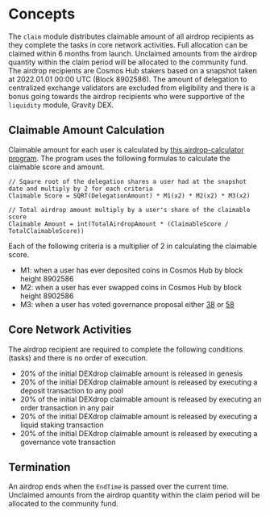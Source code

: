 <!-- order: 1 -->

# Concepts

The `claim` module distributes claimable amount of all airdrop recipients as they complete the tasks in core network activities. Full allocation can be claimed within 6 months from launch. Unclaimed amounts from the airdrop quantity within the claim period will be allocated to the community fund. The airdrop recipients are Cosmos Hub stakers based on a snapshot taken at 2022.01.01 00:00 UTC (Block 8902586). The amount of delegation to centralized exchange validators are excluded from eligibility and there is a bonus going towards the airdrop recipients who were supportive of the `liquidity` module, Gravity DEX. 

## Claimable Amount Calculation

<!-- markdown-link-check-disable-next-line -->
Claimable amount for each user is calculated by [this airdrop-calculator program](https://github.com/crescent-network/airdrop-calculator). The program uses the following formulas to calculate the claimable score and amount.

```
// Sqaure root of the delegation shares a user had at the snapshot date and multiply by 2 for each criteria
Claimable Score = SQRT(DelegationAmount) * M1(x2) * M2(x2) * M3(x2)

// Total airdrop amount multiply by a user's share of the claimable score
Claimable Amount = int(TotalAirdropAmount * (ClaimableScore / TotalClaimableScore))
```

Each of the following criteria is a multiplier of 2 in calculating the claimable score.

- M1: when a user has ever deposited coins in Cosmos Hub by block height 8902586
- M2: when a user has ever swapped coins in Cosmos Hub by block height 8902586
- M3: when a user has voted governance proposal either [38](https://www.mintscan.io/cosmos/proposals/38) or [58](https://www.mintscan.io/cosmos/proposals/58)

## Core Network Activities

The airdrop recipient are required to complete the following conditions (tasks) and there is no order of execution.

- 20% of the initial DEXdrop claimable amount is released in genesis
- 20% of the initial DEXdrop claimable amount is released by executing a deposit transaction to any pool
- 20% of the initial DEXdrop claimable amount is released by executing an order transaction in any pair
- 20% of the initial DEXdrop claimable amount is released by executing a liquid staking transaction
- 20% of the initial DEXdrop claimable amount is released by executing a governance vote transaction 

## Termination

An airdrop ends when the `EndTime` is passed over the current time. Unclaimed amounts from the airdrop quantity within the claim period will be allocated to the community fund.